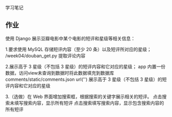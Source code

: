 学习笔记

## 作业

使用 Django 展示豆瓣电影中某个电影的短评和星级等相关信息：

1.要求使用 MySQL 存储短评内容（至少 20 条）以及短评所对应的星级； /week04/douban_get.py 提取评论内容

2.展示高于 3 星级（不包括 3 星级）的短评内容和它对应的星级； app 内置一份数据，访问view未查询到数据时将此数据填充到数据库 comments/static/comments.json url('') 展示高于 3 星级（不包括 3 星级）的短评内容和它对应的星级

3.（选做）在 Web 界面增加搜索框，根据搜索的关键字展示相关的短评。 点击搜索未填写搜索内容，显示所有短评 点击搜索填写搜索内容，显示包含搜索内容的所有短评

